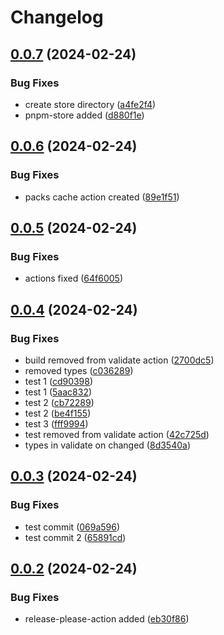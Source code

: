# Changelog

## [0.0.7](https://github.com/ksv90/event-notifier/compare/v0.0.6...v0.0.7) (2024-02-24)


### Bug Fixes

* create store directory ([a4fe2f4](https://github.com/ksv90/event-notifier/commit/a4fe2f462688cba11c5e0763e7c262068b2a1818))
* pnpm-store added ([d880f1e](https://github.com/ksv90/event-notifier/commit/d880f1e8f318c87270ea4f08b5e644a9cda4865f))

## [0.0.6](https://github.com/ksv90/event-notifier/compare/v0.0.5...v0.0.6) (2024-02-24)


### Bug Fixes

* packs cache action created ([89e1f51](https://github.com/ksv90/event-notifier/commit/89e1f516133a4020831ecd1644c4137f77976847))

## [0.0.5](https://github.com/ksv90/event-notifier/compare/v0.0.4...v0.0.5) (2024-02-24)


### Bug Fixes

* actions fixed ([64f6005](https://github.com/ksv90/event-notifier/commit/64f600525a1d97ea20aa13ab7717453e31d48f16))

## [0.0.4](https://github.com/ksv90/event-notifier/compare/v0.0.3...v0.0.4) (2024-02-24)


### Bug Fixes

* build removed from validate action ([2700dc5](https://github.com/ksv90/event-notifier/commit/2700dc5d1b5acb3443e1be6229b582e1e1882a26))
* removed types ([c036289](https://github.com/ksv90/event-notifier/commit/c0362899b1901f1cc84550fba15bbe8c69a64c6a))
* test 1 ([cd90398](https://github.com/ksv90/event-notifier/commit/cd903987daa2d0c7af9863a63828d62fbf2171a8))
* test 1 ([5aac832](https://github.com/ksv90/event-notifier/commit/5aac8326432f26a2d97fe8a7451f24f6c5aba4e1))
* test 2 ([cb72289](https://github.com/ksv90/event-notifier/commit/cb72289fc5e448b58e9004b958bfe1add518d357))
* test 2 ([be4f155](https://github.com/ksv90/event-notifier/commit/be4f15595bef8f76a14382559d69984654c8affc))
* test 3 ([fff9994](https://github.com/ksv90/event-notifier/commit/fff9994486ea427417f9764225af6e1318d8bc0a))
* test removed from validate action ([42c725d](https://github.com/ksv90/event-notifier/commit/42c725d11d4ad8c040e321d3ceb989549e8e68bf))
* types in validate on changed ([8d3540a](https://github.com/ksv90/event-notifier/commit/8d3540a1ba52017b68c55752b6416612e8202948))

## [0.0.3](https://github.com/ksv90/event-notifier/compare/v0.0.2...v0.0.3) (2024-02-24)


### Bug Fixes

* test commit ([069a596](https://github.com/ksv90/event-notifier/commit/069a596c1bfbda67bc07d40218ff83138024b6fa))
* test commit 2 ([65891cd](https://github.com/ksv90/event-notifier/commit/65891cdfac0a6ba03133c56dff3aa59faf6bf488))

## [0.0.2](https://github.com/ksv90/event-notifier/compare/v0.0.1...v0.0.2) (2024-02-24)


### Bug Fixes

* release-please-action added ([eb30f86](https://github.com/ksv90/event-notifier/commit/eb30f86f1e7bf94b98ebc355d2c58f8e6a1b4f0c))
